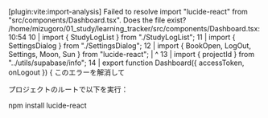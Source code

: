 [plugin:vite:import-analysis] Failed to resolve import "lucide-react" from "src/components/Dashboard.tsx". Does the file exist?
/home/mizugoro/01_study/learning_tracker/src/components/Dashboard.tsx:10:54
10 |  import { StudyLogList } from "./StudyLogList";
11 |  import { SettingsDialog } from "./SettingsDialog";
12 |  import { BookOpen, LogOut, Settings, Moon, Sun } from "lucide-react";
   |                                                         ^
13 |  import { projectId } from "../utils/supabase/info";
14 |  export function Dashboard({ accessToken, onLogout }) {
このエラーを解消して



プロジェクトのルートで以下を実行：

npm install lucide-react

